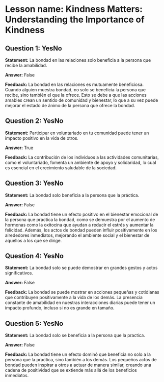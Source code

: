 # Lesson name: Kindness Matters: Understanding the Importance of Kindness

## Question 1: YesNo

**Statement:** La bondad en las relaciones solo beneficia a la persona que recibe la amabilidad.

**Answer:** False

**Feedback:**
La bondad en las relaciones es mutuamente beneficiosa. Cuando alguien muestra bondad, no solo se beneficia la persona que recibe, sino también el que la ofrece. Esto se debe a que las acciones amables crean un sentido de comunidad y bienestar, lo que a su vez puede mejorar el estado de ánimo de la persona que ofrece la bondad.


## Question 2: YesNo

**Statement:** Participar en voluntariado en tu comunidad puede tener un impacto positivo en la vida de otros.

**Answer:** True

**Feedback:**
La contribución de los individuos a las actividades comunitarias, como el voluntariado, fomenta un ambiente de apoyo y solidaridad, lo cual es esencial en el crecimiento saludable de la sociedad.


## Question 3: YesNo

**Statement:** La bondad solo beneficia a la persona que la práctica.

**Answer:** False

**Feedback:**
La bondad tiene un efecto positivo en el bienestar emocional de la persona que practica la bondad, como se demuestra por el aumento de hormonas como la oxitocina que ayudan a reducir el estrés y aumentar la felicidad. Además, los actos de bondad pueden influir positivamente en los alrededores inmediatos, mejorando el ambiente social y el bienestar de aquellos a los que se dirige.


## Question 4: YesNo

**Statement:** La bondad solo se puede demostrar en grandes gestos y actos significativos.

**Answer:** False

**Feedback:**
La bondad se puede mostrar en acciones pequeñas y cotidianas que contribuyen positivamente a la vida de los demás. La presencia constante de amabilidad en nuestras interacciones diarias puede tener un impacto profundo, incluso si no es grande en tamaño.


## Question 5: YesNo

**Statement:** La bondad solo se beneficia a la persona que la practica.

**Answer:** False

**Feedback:**
La bondad tiene un efecto dominó que beneficia no solo a la persona que la practica, sino también a los demás. Los pequeños actos de bondad pueden inspirar a otros a actuar de manera similar, creando una cadena de positividad que se extiende más allá de los beneficios inmediatos.

